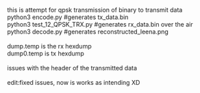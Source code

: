 this is attempt for qpsk transmission of binary to transmit data<br>
python3 encode.py #generates tx_data.bin<br>
python3 test_12_QPSK_TRX.py #generates rx_data.bin over the air<br>
python3 decode.py #generates reconstructed_leena.png<br>
<br>
dump.temp is the rx hexdump<br>
dump0.temp is tx hexdump<br>
<br>
issues with the header of the transmitted data<br>
<br>
edit:fixed issues, now is works as intending XD<br>
